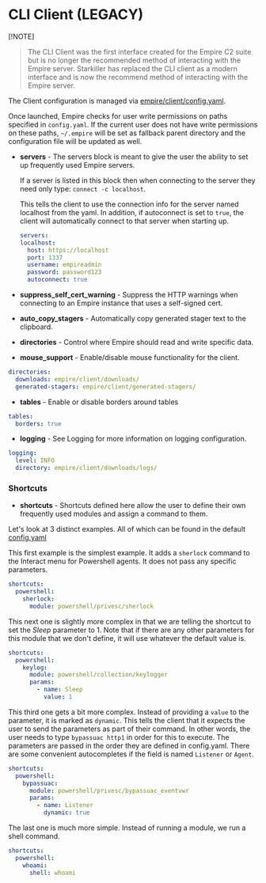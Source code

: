 # CLI Client (LEGACY)

[!NOTE]
> The CLI Client was the first interface created for the Empire C2 suite but is no longer the recommended method of interacting with the Empire server. Starkiller has replaced the CLI client as a modern interface and is now the recommend method of interacting with the Empire server. 

The Client configuration is managed via [empire/client/config.yaml](https://github.com/BC-SECURITY/Empire/blob/master/empire/client/config.yaml).

Once launched, Empire checks for user write permissions on paths specified in `config.yaml`. If the current user does not have write permissions on these paths, `~/.empire` will be set as fallback parent directory and the configuration file will be updated as well.

*   **servers** - The servers block is meant to give the user the ability to set up frequently used Empire servers.

    If a server is listed in this block then when connecting to the server they need only type: `connect -c localhost`.

    This tells the client to use the connection info for the server named localhost from the yaml. In addition, if autoconnect is set to `true`, the client will automatically connect to that server when starting up.

    ```yaml
    servers:
    localhost:
      host: https://localhost
      port: 1337
      username: empireadmin
      password: password123
      autoconnect: true
    ```
* **suppress_self_cert_warning** - Suppress the HTTP warnings when connecting to an Empire instance that uses a self-signed cert.
* **auto_copy_stagers** - Automatically copy generated stager text to the clipboard.
* **directories** -  Control where Empire should read and write specific data.
* **mouse_support** -  Enable/disable mouse functionality for the client.

```yaml
directories:
  downloads: empire/client/downloads/
  generated-stagers: empire/client/generated-stagers/
```

* **tables** -  Enable or disable borders around tables

```yaml
tables:
  borders: true
```

* **logging** -  See Logging for more information on logging configuration.

```yaml
logging:
  level: INFO
  directory: empire/client/downloads/logs/
```

### Shortcuts

* **shortcuts** - Shortcuts defined here allow the user to define their own frequently used modules and assign a command to them.

Let's look at 3 distinct examples. All of which can be found in the default [config.yaml](https://github.com/BC-SECURITY/Empire/blob/master/empire/client/config.yaml)

This first example is the simplest example. It adds a `sherlock` command to the Interact menu for Powershell agents. It does not pass any specific parameters.

```yaml
shortcuts:
  powershell:
    sherlock:
      module: powershell/privesc/sherlock
```

This next one is slightly more complex in that we are telling the shortcut to set the _Sleep_ parameter to 1. Note that if there are any other parameters for this module that we don't define, it will use whatever the default value is.

```yaml
shortcuts:
  powershell:
    keylog:
      module: powershell/collection/keylogger
      params:
        - name: Sleep
          value: 1
```

This third one gets a bit more complex. Instead of providing a `value` to the parameter, it is marked as `dynamic`. This tells the client that it expects the user to send the parameters as part of their command. In other words, the user needs to type `bypassuac http1` in order for this to execute. The parameters are passed in the order they are defined in config.yaml. There are some convenient autocompletes if the field is named `Listener` or `Agent`.

```yaml
shortcuts:
  powershell:
    bypassuac:
      module: powershell/privesc/bypassuac_eventvwr
      params:
        - name: Listener
          dynamic: true
```

The last one is much more simple. Instead of running a module, we run a shell command.

```yaml
shortcuts:
  powershell:
    whoami:
      shell: whoami
```
